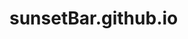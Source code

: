 # sunsetBar.github.io
<!doctype html>
<html lang="en">
<head>
  <meta charset="utf-8">
  <title>ProjetoFormulario</title>
  <base href="https://isabeleevelin.github.io/SunsetBar.github.io">
  <meta name="viewport" content="width=device-width, initial-scale=1">
  <link rel="icon" type="image/x-icon" href="favicon.ico">
  <link href="https://fonts.googleapis.com/css?family=Roboto:300,400,500&display=swap" rel="stylesheet">
  <link href="https://fonts.googleapis.com/icon?family=Material+Icons" rel="stylesheet">
</head>
<body>
  <app-root></app-root>
</body>
</html>
